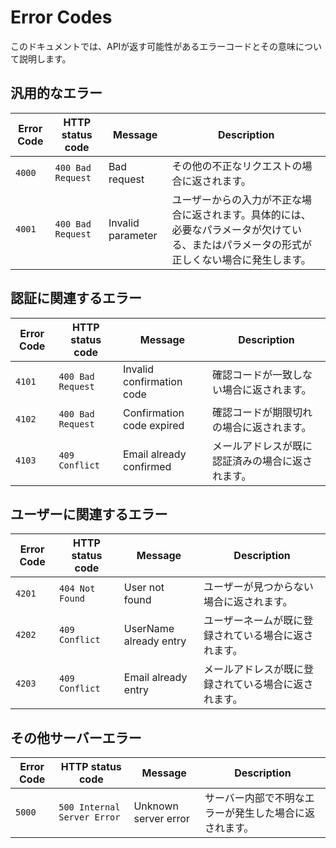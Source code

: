 # Error Codes

このドキュメントでは、APIが返す可能性があるエラーコードとその意味について説明します。

## 汎用的なエラー

| Error Code | HTTP status code | Message                | Description                                   |
|------------|------------------|------------------------|-----------------------------------------------|
| `4000`       | `400 Bad Request`              | Bad request            | その他の不正なリクエストの場合に返されます。 |
| `4001`       | `400 Bad Request`              | Invalid parameter      | ユーザーからの入力が不正な場合に返されます。具体的には、必要なパラメータが欠けている、またはパラメータの形式が正しくない場合に発生します。 |

## 認証に関連するエラー

| Error Code | HTTP status code | Message                | Description                                   |
|------------|------------------|------------------------|-----------------------------------------------|
| `4101`       | `400 Bad Request`              | Invalid confirmation code | 確認コードが一致しない場合に返されます。 |
| `4102`       | `400 Bad Request`              | Confirmation code expired | 確認コードが期限切れの場合に返されます。 |
| `4103`       | `409 Conflict`              | Email already confirmed | メールアドレスが既に認証済みの場合に返されます。 |

## ユーザーに関連するエラー

| Error Code | HTTP status code | Message                | Description                                   |
|------------|------------------|------------------------|-----------------------------------------------|
| `4201`       | `404 Not Found`              | User not found         | ユーザーが見つからない場合に返されます。 |
| `4202`       | `409 Conflict`              | UserName already entry | ユーザーネームが既に登録されている場合に返されます。 |
| `4203`       | `409 Conflict`              | Email already entry    | メールアドレスが既に登録されている場合に返されます。 |

## その他サーバーエラー

| Error Code | HTTP status code | Message                | Description                                   |
|------------|------------------|------------------------|-----------------------------------------------|
| `5000`       | `500 Internal Server Error`              | Unknown server error   | サーバー内部で不明なエラーが発生した場合に返されます。 |
